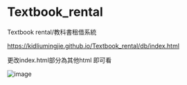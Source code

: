 # Textbook_rental
Textbook rental/教科書租借系統

https://kidliumingjie.github.io/Textbook_rental/db/index.html

更改index.html部分為其他html 即可看

![image](https://github.com/KidLiumingjie/Textbook_rental/assets/108582775/79abff09-8a46-4e78-81f6-935ae13641f7)

